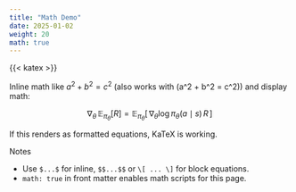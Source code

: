 ```yaml
---
title: "Math Demo"
date: 2025-01-02
weight: 20
math: true
---
```


{{< katex >}}

Inline math like $a^2 + b^2 = c^2$ (also works with \(a^2 + b^2 = c^2\)) and display math:

$$
\nabla_\theta \, \mathbb{E}_{\pi_\theta}[R] 
= \mathbb{E}_{\pi_\theta} [ \, \nabla_\theta \log \pi_\theta(a\mid s) \, R \, ]
$$

If this renders as formatted equations, KaTeX is working.

Notes
- Use `$...$` for inline, `$$...$$` or `\[ ... \]` for block equations.
- `math: true` in front matter enables math scripts for this page.
